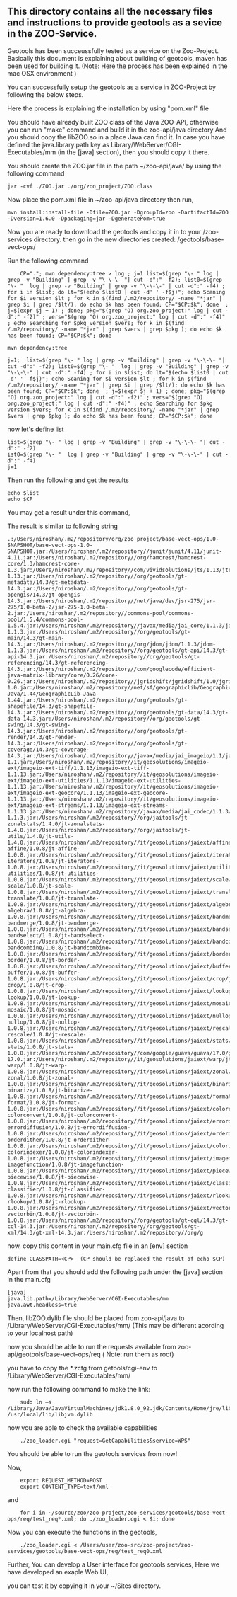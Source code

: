 ## This directory contains all the necessary files and instructions to provide geotools as a sevice in the ZOO-Service.  

Geotools has been succeussfully tested as a service on the Zoo-Project.
Basically this document is explaining about building of geotools, maven has been used for building it. 
(Note: Here the process has been explained in the mac OSX environment )


You can successfully setup the geotools as a service in ZOO-Project by following the below steps. 

Here the process is explaining the installation by using "pom.xml" file 

You should have already built  ZOO class of the Java ZOO-API, otherwise you can run "make" command and build it in the zoo-api/java directory
And you should copy the libZOO.so in a place Java can find it. In case you have defined the java.library.path key as Library/WebServer/CGI-Executables/mm (in the [java] section), then you should copy it there.

You should create the ZOO.jar file in the  path ~/zoo-api/java/  by using the following command 
```	
jar -cvf ./ZOO.jar ./org/zoo_project/ZOO.class
```

Now place the pom.xml file in ~/zoo-api/java  directory 
then run,
``` 
mvn install:install-file -Dfile=ZOO.jar -DgroupId=zoo -DartifactId=ZOO -Dversion=1.6.0 -Dpackaging=jar -DgeneratePom=true
```	

Now you are ready to download the geotools and copy it in to your /zoo-services directory.
then go in the new directories created: /geotools/base-vect-ops/

Run the following command
``` 
 	CP="."; mvn dependency:tree > log ; j=1 list=$(grep "\- " log | grep -v "Building" | grep -v "\-\-\- "| cut -d":" -f2); list0=$(grep "\- "  log | grep -v "Building" | grep -v "\-\-\-" | cut -d":" -f4) ; for i in $list; do lt="$(echo $list0 | cut -d' ' -f$j)"; echo Scaning for $i version $lt ; for k in $(find /.m2/repository/ -name "*jar" | grep $i | grep /$lt/); do echo $k has been found; CP="$CP:$k"; done  ; j=$(expr $j + 1) ; done; pkg="$(grep "O) org.zoo_project:" log | cut -d":" -f2)" ; vers="$(grep "O) org.zoo_project:" log | cut -d":" -f4)" ; echo Searching for $pkg version $vers; for k in $(find /.m2/repository/ -name "*jar" | grep $vers | grep $pkg ); do echo $k has been found; CP="$CP:$k"; done

```
``` 	
mvn dependency:tree
```
``` 	
j=1;  list=$(grep "\- " log | grep -v "Building" | grep -v "\-\-\- "| cut -d":" -f2); list0=$(grep "\- "  log | grep -v "Building" | grep -v "\-\-\-" | cut -d":" -f4) ; for i in $list; do lt="$(echo $list0 | cut -d' ' -f$j)"; echo Scaning for $i version $lt ; for k in $(find /.m2/repository/ -name "*jar" | grep $i | grep /$lt/); do echo $k has been found; CP="$CP:$k"; done  ; j=$(expr $j + 1) ; done; pkg="$(grep "O) org.zoo_project:" log | cut -d":" -f2)" ; vers="$(grep "O) org.zoo_project:" log | cut -d":" -f4)" ; echo Searching for $pkg version $vers; for k in $(find /.m2/repository/ -name "*jar" | grep $vers | grep $pkg ); do echo $k has been found; CP="$CP:$k"; done
```	
now let's define list
```	
list=$(grep "\- " log | grep -v "Building" | grep -v "\-\-\- "| cut -d":" -f2)
ist0=$(grep "\- "  log | grep -v "Building" | grep -v "\-\-\-" | cut -d":" -f4)
j=1
```
Then run the following and get the results 
```	
echo $list
echo $CP
```
You may get a result under this command,

The result is similar to following string 
```
.:/Users/niroshan/.m2/repository/org/zoo_project/base-vect-ops/1.0-SNAPSHOT/base-vect-ops-1.0-SNAPSHOT.jar:/Users/niroshan/.m2/repository//junit/junit/4.11/junit-4.11.jar:/Users/niroshan/.m2/repository//org/hamcrest/hamcrest-core/1.3/hamcrest-core-1.3.jar:/Users/niroshan/.m2/repository//com/vividsolutions/jts/1.13/jts-1.13.jar:/Users/niroshan/.m2/repository//org/geotools/gt-metadata/14.3/gt-metadata-14.3.jar:/Users/niroshan/.m2/repository//org/geotools/gt-opengis/14.3/gt-opengis-14.3.jar:/Users/niroshan/.m2/repository//net/java/dev/jsr-275/jsr-275/1.0-beta-2/jsr-275-1.0-beta-2.jar:/Users/niroshan/.m2/repository//commons-pool/commons-pool/1.5.4/commons-pool-1.5.4.jar:/Users/niroshan/.m2/repository//javax/media/jai_core/1.1.3/jai_core-1.1.3.jar:/Users/niroshan/.m2/repository//org/geotools/gt-main/14.3/gt-main-14.3.jar:/Users/niroshan/.m2/repository//org/jdom/jdom/1.1.3/jdom-1.1.3.jar:/Users/niroshan/.m2/repository//org/geotools/gt-api/14.3/gt-api-14.3.jar:/Users/niroshan/.m2/repository//org/geotools/gt-referencing/14.3/gt-referencing-14.3.jar:/Users/niroshan/.m2/repository//com/googlecode/efficient-java-matrix-library/core/0.26/core-0.26.jar:/Users/niroshan/.m2/repository//jgridshift/jgridshift/1.0/jgridshift-1.0.jar:/Users/niroshan/.m2/repository//net/sf/geographiclib/GeographicLib-Java/1.44/GeographicLib-Java-1.44.jar:/Users/niroshan/.m2/repository//org/geotools/gt-shapefile/14.3/gt-shapefile-14.3.jar:/Users/niroshan/.m2/repository//org/geotools/gt-data/14.3/gt-data-14.3.jar:/Users/niroshan/.m2/repository//org/geotools/gt-swing/14.3/gt-swing-14.3.jar:/Users/niroshan/.m2/repository//org/geotools/gt-render/14.3/gt-render-14.3.jar:/Users/niroshan/.m2/repository//org/geotools/gt-coverage/14.3/gt-coverage-14.3.jar:/Users/niroshan/.m2/repository//javax/media/jai_imageio/1.1/jai_imageio-1.1.jar:/Users/niroshan/.m2/repository//it/geosolutions/imageio-ext/imageio-ext-tiff/1.1.13/imageio-ext-tiff-1.1.13.jar:/Users/niroshan/.m2/repository//it/geosolutions/imageio-ext/imageio-ext-utilities/1.1.13/imageio-ext-utilities-1.1.13.jar:/Users/niroshan/.m2/repository//it/geosolutions/imageio-ext/imageio-ext-geocore/1.1.13/imageio-ext-geocore-1.1.13.jar:/Users/niroshan/.m2/repository//it/geosolutions/imageio-ext/imageio-ext-streams/1.1.13/imageio-ext-streams-1.1.13.jar:/Users/niroshan/.m2/repository//javax/media/jai_codec/1.1.3/jai_codec-1.1.3.jar:/Users/niroshan/.m2/repository//org/jaitools/jt-zonalstats/1.4.0/jt-zonalstats-1.4.0.jar:/Users/niroshan/.m2/repository//org/jaitools/jt-utils/1.4.0/jt-utils-1.4.0.jar:/Users/niroshan/.m2/repository//it/geosolutions/jaiext/affine/jt-affine/1.0.8/jt-affine-1.0.8.jar:/Users/niroshan/.m2/repository//it/geosolutions/jaiext/iterators/jt-iterators/1.0.8/jt-iterators-1.0.8.jar:/Users/niroshan/.m2/repository//it/geosolutions/jaiext/utilities/jt-utilities/1.0.8/jt-utilities-1.0.8.jar:/Users/niroshan/.m2/repository//it/geosolutions/jaiext/scale/jt-scale/1.0.8/jt-scale-1.0.8.jar:/Users/niroshan/.m2/repository//it/geosolutions/jaiext/translate/jt-translate/1.0.8/jt-translate-1.0.8.jar:/Users/niroshan/.m2/repository//it/geosolutions/jaiext/algebra/jt-algebra/1.0.8/jt-algebra-1.0.8.jar:/Users/niroshan/.m2/repository//it/geosolutions/jaiext/bandmerge/jt-bandmerge/1.0.8/jt-bandmerge-1.0.8.jar:/Users/niroshan/.m2/repository//it/geosolutions/jaiext/bandselect/jt-bandselect/1.0.8/jt-bandselect-1.0.8.jar:/Users/niroshan/.m2/repository//it/geosolutions/jaiext/bandcombine/jt-bandcombine/1.0.8/jt-bandcombine-1.0.8.jar:/Users/niroshan/.m2/repository//it/geosolutions/jaiext/border/jt-border/1.0.8/jt-border-1.0.8.jar:/Users/niroshan/.m2/repository//it/geosolutions/jaiext/buffer/jt-buffer/1.0.8/jt-buffer-1.0.8.jar:/Users/niroshan/.m2/repository//it/geosolutions/jaiext/crop/jt-crop/1.0.8/jt-crop-1.0.8.jar:/Users/niroshan/.m2/repository//it/geosolutions/jaiext/lookup/jt-lookup/1.0.8/jt-lookup-1.0.8.jar:/Users/niroshan/.m2/repository//it/geosolutions/jaiext/mosaic/jt-mosaic/1.0.8/jt-mosaic-1.0.8.jar:/Users/niroshan/.m2/repository//it/geosolutions/jaiext/nullop/jt-nullop/1.0.8/jt-nullop-1.0.8.jar:/Users/niroshan/.m2/repository//it/geosolutions/jaiext/rescale/jt-rescale/1.0.8/jt-rescale-1.0.8.jar:/Users/niroshan/.m2/repository//it/geosolutions/jaiext/stats/jt-stats/1.0.8/jt-stats-1.0.8.jar:/Users/niroshan/.m2/repository//com/google/guava/guava/17.0/guava-17.0.jar:/Users/niroshan/.m2/repository//it/geosolutions/jaiext/warp/jt-warp/1.0.8/jt-warp-1.0.8.jar:/Users/niroshan/.m2/repository//it/geosolutions/jaiext/zonal/jt-zonal/1.0.8/jt-zonal-1.0.8.jar:/Users/niroshan/.m2/repository//it/geosolutions/jaiext/binarize/jt-binarize/1.0.8/jt-binarize-1.0.8.jar:/Users/niroshan/.m2/repository//it/geosolutions/jaiext/format/jt-format/1.0.8/jt-format-1.0.8.jar:/Users/niroshan/.m2/repository//it/geosolutions/jaiext/colorconvert/jt-colorconvert/1.0.8/jt-colorconvert-1.0.8.jar:/Users/niroshan/.m2/repository//it/geosolutions/jaiext/errordiffusion/jt-errordiffusion/1.0.8/jt-errordiffusion-1.0.8.jar:/Users/niroshan/.m2/repository//it/geosolutions/jaiext/orderdither/jt-orderdither/1.0.8/jt-orderdither-1.0.8.jar:/Users/niroshan/.m2/repository//it/geosolutions/jaiext/colorindexer/jt-colorindexer/1.0.8/jt-colorindexer-1.0.8.jar:/Users/niroshan/.m2/repository//it/geosolutions/jaiext/imagefunction/jt-imagefunction/1.0.8/jt-imagefunction-1.0.8.jar:/Users/niroshan/.m2/repository//it/geosolutions/jaiext/piecewise/jt-piecewise/1.0.8/jt-piecewise-1.0.8.jar:/Users/niroshan/.m2/repository//it/geosolutions/jaiext/classifier/jt-classifier/1.0.8/jt-classifier-1.0.8.jar:/Users/niroshan/.m2/repository//it/geosolutions/jaiext/rlookup/jt-rlookup/1.0.8/jt-rlookup-1.0.8.jar:/Users/niroshan/.m2/repository//it/geosolutions/jaiext/vectorbin/jt-vectorbin/1.0.8/jt-vectorbin-1.0.8.jar:/Users/niroshan/.m2/repository//org/geotools/gt-cql/14.3/gt-cql-14.3.jar:/Users/niroshan/.m2/repository//org/geotools/gt-xml/14.3/gt-xml-14.3.jar:/Users/niroshan/.m2/repository//org/g
```
	
now, copy this content in your main.cfg file in an [env] section 

	define CLASSPATH=<CP>  (CP should be replaced the result of echo $CP)

Apart from that you should add the following path under the [java] section in the main.cfg
```
[java]
java.lib.path=/Library/WebServer/CGI-Executables/mm
java.awt.headless=true
```

Then, libZOO.dylib file should be placed from zoo-api/java to /Library/WebServer/CGI-Executables/mm/ (This may be different acording to your localhost path)

now you should be able to run the requests available from zoo-api/geotools/base-vect-ops/req
( Note: run them as root)
	
you have to copy the *.zcfg from getools/cgi-env to  /Library/WebServer/CGI-Executables/mm/

now run the following command to make the link:
```
	sudo ln –s /Library/Java/JavaVirtualMachines/jdk1.8.0_92.jdk/Contents/Home/jre/lib/server/libjvm.dylib /usr/local/lib/libjvm.dylib
```

now you are able to check the available capabilities 
```
	./zoo_loader.cgi "request=GetCapabilities&service=WPS"
```
You should be able to run the geotools services from now! 

Now,
``` 
	export REQUEST_METHOD=POST
	export CONTENT_TYPE=text/xml
```	
and 
```
	for i in ~/source/zoo/zoo-project/zoo-services/geotools/base-vect-ops/req/test_req*.xml; do ./zoo_loader.cgi < $i; done
```
Now you can execute the functions in the geotools, 
```
	./zoo_loader.cgi < /Users/user/zoo-src/zoo-project/zoo-services/geotools/base-vect-ops/req/test_req0.xml 
```

Further, You can develop a User interface for geotools services, Here we have developed an exaple Web UI, 

you can test it by copying it in your ~/Sites directory. 







	
	
	



